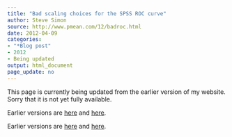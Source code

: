 ```yaml
---
title: "Bad scaling choices for the SPSS ROC curve"
author: Steve Simon
source: http://www.pmean.com/12/badroc.html
date: 2012-04-09
categories:
- "*Blog post"
- 2012
- Being updated
output: html_document
page_update: no
---
```


This page is currently being updated from the earlier version of my website. Sorry that it is not yet fully available.

<!---More--->

Earlier versions are [here][sim1] and [here][sim2].
 
[sim1]: http://www.pmean.com/12/badroc.html
[sim2]: http://new.pmean.com/bad-roc-scaling/

Earlier versions are [here][sim1] and [here][sim2].
 
[sim1]: http://www.pmean.com/12/badroc.html
[sim2]: http://new.pmean.com/bad-roc-scaling/
